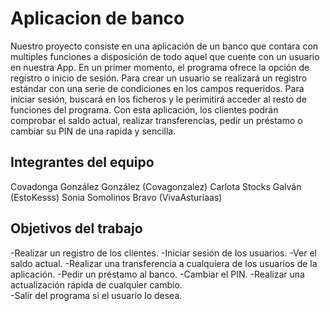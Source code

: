 # Aplicacion de banco

Nuestro proyecto consiste en una aplicación de un banco que contara con multiples funciones a disposición de todo aquel que cuente con un usuario en nuestra App. 
En un primer momento, el programa ofrece la opción de registro o inicio de sesión.  Para crear un usuario se realizará un registro estándar con una serie de condiciones en los campos requeridos. Para iniciar sesión, buscará en los ficheros y le perimitirá acceder al resto de funciones del programa.
Con esta aplicación, los clientes podrán comprobar el saldo actual, realizar transferencias, pedir un préstamo o cambiar su PIN de una rapida y sencilla.



## Integrantes del equipo

Covadonga González González (Covagonzalez)
Carlota Stocks Galván (EstoKesss)
Sonia Somolinos Bravo (VivaAsturiaas)


## Objetivos del trabajo

-Realizar un registro de los clientes.                                                                                                   -Iniciar sesión de los usuarios.                                                                                                          -Ver el saldo actual.                                                                                                                   -Realizar una transferencia a cualquiera de los usuarios de la aplicación.                                                              -Pedir un préstamo al banco.                                                                                                            -Cambiar el PIN.                                                                                                                         -Realizar una actualización rápida de cualquier cambio.  
-Salir del programa si el usuario lo desea.




